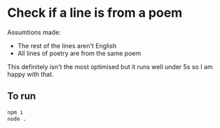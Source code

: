 # Check if a line is from a poem

Assumtions made:
- The rest of the lines aren't English
- All lines of poetry are from the same poem

This definitely isn't the most optimised but it runs well under 5s so I am happy with that.

## To run
```bash
npm i
node .
```
